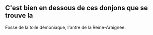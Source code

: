 ## C'est bien en dessous de ces donjons que se trouve la

Fosse de la toile démoniaque, l'antre de la Reine-Araignée.